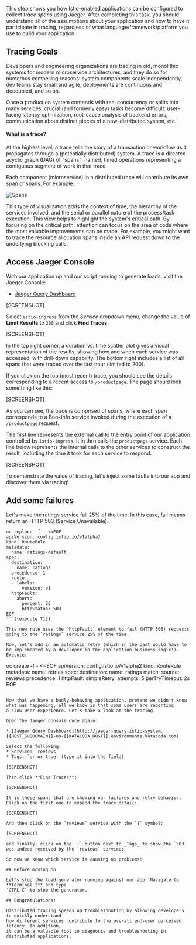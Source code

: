 This step shows you how Istio-enabled applications can be configured to collect
_trace spans_ using Jaeger. After completing this task, you should
understand all of the assumptions about your application and how to have it
participate in tracing, regardless of what language/framework/platform you
use to build your application.

## Tracing Goals
Developers and engineering organizations are trading in old, monolithic systems
for modern microservice architectures, and they do so for numerous compelling
reasons: system components scale independently, dev teams stay small and agile,
deployments are continuous and decoupled, and so on.

Once a production system contends with real concurrency or splits into many
services, crucial (and formerly easy) tasks become difficult: user-facing
latency optimization, root-cause analysis of backend errors, communication
about distinct pieces of a now-distributed system, etc.

#### What is a trace?
At the highest level, a trace tells the story of a transaction or workflow as
it propagates through a (potentially distributed) system. A trace is a directed
acyclic graph (DAG) of "spans": named, timed operations representing a
contiguous segment of work in that trace.

Each component (microservice) in a distributed trace will contribute its
own span or spans. For example:

![Spans](http://opentracing.io/documentation/images/OTOV_3.png)

This type of visualization adds the context of time, the hierarchy of
the services involved, and the serial or parallel nature of the process/task
execution. This view helps to highlight the system's critical path. By focusing
on the critical path, attention can focus on the area of code where the most
valuable improvements can be made. For example, you might want to trace the
resource allocation spans inside an API request down to the underlying blocking calls.

## Access Jaeger Console
With our application up and our script running to generate loads, visit the Jaeger Console:

* [Jaeger Query Dashboard](http://jaeger-query-istio-system.[[HOST_SUBDOMAIN]]-80-[[KATACODA_HOST]].environments.katacoda.com)

[SCREENSHOT]

Select `istio-ingress` from the _Service_ dropdown menu, change the value of **Limit Results** to `200` and click **Find Traces**:

[SCREENSHOT]

In the top right corner, a duration vs. time scatter plot gives a visual representation of the results, showing how and when
each service was accessed, with drill-down capability. The bottom right includes a list of all spans that were traced over the last
hour (limited to 200).

If you click on the top (most recent) trace, you should see the details corresponding
to a recent access to `/productpage`. The page should look something like this:

[SCREENSHOT]

As you can see, the trace is comprised of spans, where each span corresponds to a
BookInfo service invoked during the execution of a `/productpage` request.

The first line represents the external call to the entry point of our application controlled by
 `istio-ingress`. It in thrn calls the `productpage` service. Each line below
represents the internal calls to the other services to construct the result, including the
time it took for each service to respond.

[SCREENSHOT]


To demonstrate the value of tracing, let's inject some faults into our app and discover them via tracing!

## Add some failures

Let's make the ratings service fail 25% of the time. In this case, fail means return an HTTP
503 (Service Unavailable).

```
oc replace -f - <<EOF
apiVersion: config.istio.io/v1alpha2
kind: RouteRule
metadata:
  name: ratings-default
spec:
  destination:
    name: ratings
  precedence: 1
  route:
  - labels:
      version: v1
  httpFault:
    abort:
      percent: 25
      httpStatus: 503
EOF
```{{execute T1}}

This new rule uses the `httpFault` element to fail (HTTP 503) requests going to the `ratings` service 25% of the time.

Now, let's add in an automatic retry (which in the past would have to be implemented by a developer in the application business logic!).
Execute:

```
oc create -f - <<EOF
apiVersion: config.istio.io/v1alpha2
kind: RouteRule
metadata:
  name: retries
spec:
  destination:
    name: ratings
  match:
    source: reviews
  precedence: 1
  httpFault:
    simpleRetry:
      attempts: 5
      perTryTimeout: 2s
EOF
```{{execute T1}}

Now that we have a badly-behaving application, pretend we didn't know what was happening, all we know is that some users are reporting
a slow user experience. Let's take a look at the tracing.

Open the Jaeger console once again:

* [Jaeger Query Dashboard](http://jaeger-query-istio-system.[[HOST_SUBDOMAIN]]-80-[[KATACODA_HOST]].environments.katacoda.com)

Select the following:
* Service: `reviews`
* Tags: `error:true` (type it into the field)

[SCREENSHOT]

Then click **Find Traces**:

[SCREENSHOT]

It is these spans that are showing our failures and retry behavior. Click on the first one to expand the trace detail:

[SCREENSHOT]

And then click on the `reviews` service with the `!` symbol:

[SCREENSHOT]

and finally, click on the `+` button next to _Tags_ to show the `503` was indeed received by the `reviews` service:

So now we know which service is causing us problems!

## Before moving on

Let's stop the load generator running against our app. Navigate to **Terminal 2** and type
`CTRL-C` to stop the generator.

## Congratulations!

Distributed tracing speeds up troubleshooting by allowing developers to quickly understand
how different services contribute to the overall end-user perceived latency. In addition,
it can be a valuable tool to diagnosis and troubleshooting in distributed applications.

